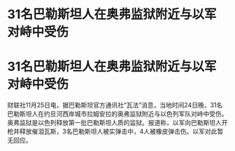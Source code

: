 # 31名巴勒斯坦人在奥弗监狱附近与以军对峙中受伤

# 31名巴勒斯坦人在奥弗监狱附近与以军对峙中受伤

财联社11月25日电，据巴勒斯坦官方通讯社“瓦法”消息，当地时间24日晚，31名巴勒斯坦人在约旦河西岸城市拉姆安拉的奥弗监狱附近与以色列军队对峙中受伤。奥弗监狱是以色列释放第一批巴勒斯坦人质的监狱。报道称，以军向巴勒斯坦人开枪并释放催泪瓦斯，3名巴勒斯坦人被实弹击中，4人被橡皮弹击伤。以军对此暂无回应。

